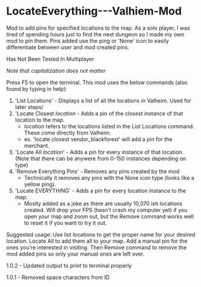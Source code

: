 # LocateEverything---Valhiem-Mod

Mod to add pins for specified locations to the map. As a solo player, I was tired of spending hours just to find the next dungeon so I made my own mod to pin them. Pins added use the ping or 'None' icon to easily differentiate between user and mod created pins.

Has Not Been Tested In Multiplayer

*Note that capitalization does not matter*

Press F5 to open the terminal. This mod uses the below commands (also found by typing in help):
  1. 'List Locations' - Displays a list of all the locations in Valheim. Used for later steps/
  2. 'Locate Closest *location* - Adds a pin of the closest instance of that location to the map.
       - *location* refers to the locations listed in the List Locations command. These come directly from Valheim.
       - ex. 'locate closest vendor_blackforest' will add a pin for the merchant.
  3. 'Locate All *location*' - Adds a pin for every instance of that location. (Note that there can be anywere from 0-150 instances depending on type)
  4. 'Remove Everything Pins' - Removes any pins created by the mod
      - Technically it removes any pins with the None icon type (looks like a yellow ping).
  5. 'Locate EVERYTHING' - Adds a pin for every location instance to the map. 
      - Mostly added as a joke as there are usually 10,070 ish locations created. Will drop your FPS (hasn't crash my computer yet) if you open your map and zoom out, but the Remove command works well to reset it if you want to try it out.

Suggested usage: Use list locations to get the proper name for your desired location. Locate All to add them all to your map. Add a manual pin for the ones you're interested in visiting. Then Remove command to remove the mod added pins so only your manual ones are left over.


1.0.2 - Updated output to print to terminal properly

1.0.1 - Removed space characters from ID
